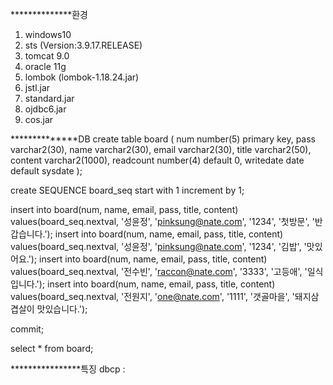 **************환경
1. windows10
2. sts (Version:3.9.17.RELEASE)
3. tomcat 9.0
4. oracle 11g
5. lombok (lombok-1.18.24.jar)
6. jstl.jar
7. standard.jar
8. ojdbc6.jar
9. cos.jar














**************DB
create table board (
    num number(5) primary key,
    pass varchar2(30),
    name varchar2(30),
    email varchar2(30),
    title varchar2(50),
    content varchar2(1000),
    readcount number(4) default 0,
    writedate date default sysdate
);

create SEQUENCE board_seq start with 1 increment by 1;

insert into board(num, name, email, pass, title, content)
values(board_seq.nextval, '성윤정', 'pinksung@nate.com', '1234', '첫방문', '반갑습니다.');
insert into board(num, name, email, pass, title, content)
values(board_seq.nextval, '성윤정', 'pinksung@nate.com', '1234', '김밥', '맛있어요.');
insert into board(num, name, email, pass, title, content)
values(board_seq.nextval, '전수빈', 'raccon@nate.com', '3333', '고등애', '일식입니다.');
insert into board(num, name, email, pass, title, content)
values(board_seq.nextval, '전원지', 'one@nate.com', '1111', '갯골마을', '돼지삼겹살이 맛있습니다.');

commit;

select * from board;

****************특징
dbcp :
<Resource auth="Container"
						driverClassName="oracle.jdbc.OracleDriver" maxIdle="10"
						maxTotal="20" maxWaitMillis="-1" name="jdbc/myoracle"
						password="#" type="javax.sql.DataSource"
						url="jdbc:oracle:thin:@127.0.0.1:1521:#" username="#" />